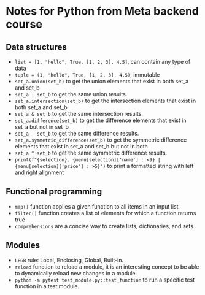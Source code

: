 # Notes for Python from Meta backend course

## Data structures 
- `list = [1, "hello", True, [1, 2, 3], 4.5]`, can contain any type of data
- `tuple = (1, "hello", True, [1, 2, 3], 4.5)`, immutable
- `set_a.union(set_b)` to get the union elements that exist in both set_a and set_b
- `set_a | set_b` to get the same union results. 
- `set_a.intersection(set_b)` to get the intersection elements that exist in both set_a and set_b
- `set_a & set_b` to get the same intersection results.
- `set_a.difference(set_b)` to get the difference elements that exist in set_a but not in set_b
- `set_a - set_b` to get the same difference results.
- `set_a.symmetric_difference(set_b)` to get the symmetric difference elements that exist in set_a and set_b but not in both
- `set_a ^ set_b` to get the same symmetric difference results.
- `print(f"{selection}. {menu[selection]['name'] : <9} | {menu[selection]['price'] : >5}")` to print a formatted string with left and right alignment

## Functional programming 
- `map()` function applies a given function to all items in an input list
- `filter()` function creates a list of elements for which a function returns true
- `comprehensions` are a concise way to create lists, dictionaries, and sets

## Modules
- `LEGB` rule: Local, Enclosing, Global, Built-in.
- `reload` function to reload a module, it is an interesting concept to be able to dynamically reload new changes in a module.
- `python -m pytest test_module.py::test_function` to run a specific test function in a test module.
